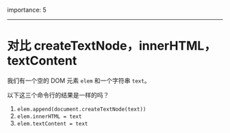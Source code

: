 importance: 5

---

# 对比 createTextNode，innerHTML，textContent

我们有一个空的 DOM 元素 `elem` 和一个字符串 `text`。

以下这三个命令行的结果是一样的吗？

1. `elem.append(document.createTextNode(text))`
2. `elem.innerHTML = text`
3. `elem.textContent = text`
